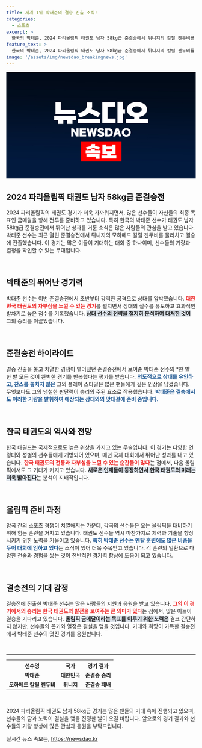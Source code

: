 ```yaml
---
title: 세계 1위 박태준의 결승 진출 소식!
categories:
  - 스포츠
excerpt: >
  한국의 박태준, 2024 파리올림픽 태권도 남자 58kg급 준결승에서 튀니지의 칼릴 젠두비를 제압! 결승 진출의 기쁨을 만끽하며, 금메달의 꿈에 한 발 더 다가갔다.
feature_text: >
  한국의 박태준, 2024 파리올림픽 태권도 남자 58kg급 준결승에서 튀니지의 칼릴 젠두비를 제압! 결승 진출의 기쁨을 만끽하며, 금메달의 꿈에 한 발 더 다가갔다.
image: '/assets/img/newsdao_breakingnews.jpg'
---
```


<p><img src="/assets/img/newsdao_breakingnews.jpg" alt="bookingtag 속보" /></p>

<h2 data-ke-size="size26">2024 파리올림픽 태권도 남자 58kg급 준결승전</h2>

<p data-ke-size="size16">2024 파리올림픽의 태권도 경기가 더욱 가까워지면서, 많은 선수들이 자신들의 최종 목표인 금메달을 향해 전투를 준비하고 있습니다. 특히 한국의 박태준 선수가 태권도 남자 58kg급 준결승전에서 뛰어난 성과를 거둔 소식은 많은 사람들의 관심을 받고 있습니다. 박태준 선수는 최근 열린 준결승전에서 튀니지의 모하메드 칼릴 젠두비를 물리치고 결승에 진출했습니다. 이 경기는 많은 이들이 기대하는 대회 중 하나이며, 선수들의 기량과 열정을 확인할 수 있는 무대입니다.</p>

<p data-ke-size="size16">&nbsp;</p>

<h2 data-ke-size="size26">박태준의 뛰어난 경기력</h2>

<p data-ke-size="size16">박태준 선수는 이번 준결승전에서 초반부터 강력한 공격으로 상대를 압박했습니다. <b><span style="color: #ee2323;">대한민국 태권도의 자부심을 느낄 수 있는 경기</span></b>를 펼치면서 상대의 실수를 유도하고 효과적인 발차기로 높은 점수를 기록했습니다. <b><span style="background-color: #21538527;">상대 선수의 전략을 철저히 분석하여 대처한 것이</span></b> 그의 승리를 이끌었습니다.</p>

<p data-ke-size="size16">&nbsp;</p>

<h2 data-ke-size="size26">준결승전 하이라이트</h2>

<p data-ke-size="size16">결승 진출을 놓고 치열한 경쟁이 벌어졌던 준결승전에서 보여준 박태준 선수의 *한 발 한 발 모든 것이 완벽한 경기를 반복했다는 평가를 받습니다. <b><span style="color: #1a5490;">의도적으로 상대를 유인하고, 찬스를 놓치지 않은</span></b> 그의 플레이 스타일은 많은 팬들에게 깊은 인상을 남겼습니다. 무엇보다도 그의 냉철한 판단력이 승리의 주된 요소로 작용했습니다. <b><span style="color: #1a5490;">박태준은 결승에서도 이러한 기량을 발휘하여 예상되는 상대와의 맞대결에 준비 중입니다.</span></b></p>

<p data-ke-size="size16">&nbsp;</p>

<h2 data-ke-size="size26">한국 태권도의 역사와 전망</h2>

<p data-ke-size="size16">한국 태권드는 국제적으로도 높은 위상을 가지고 있는 무술입니다. 이 경기는 다양한 연령대와 성별의 선수들에게 개방되어 있으며, 매년 국제 대회에서 뛰어난 성과를 내고 있습니다. <b><span style="color: #ee2323;">한국 태권도의 전통과 자부심을 느낄 수 있는 순간들이 많다</span></b>는 점에서, 다음 올림픽에서도 그 기대가 커지고 있습니다. <b><span style="background-color: #21538527;">새로운 인재들이 등장하면서 한국 태권도의 미래는 더욱 밝아진다</span></b>는 분석이 지배적입니다.</p>

<p data-ke-size="size16">&nbsp;</p>

<h2 data-ke-size="size26">올림픽 준비 과정</h2>

<p data-ke-size="size16">양국 간의 스포츠 경쟁이 치열해지는 가운데, 각국의 선수들은 오는 올림픽을 대비하기 위해 힘든 훈련을 거치고 있습니다. 태권도 선수들 역시 마찬가지로 체력과 기술을 향상시키기 위한 노력을 기울이고 있습니다. <b><span style="color: #1a5490;">특히 박태준 선수는 멘탈 훈련에도 많은 비중을 두어 대회에 임하고 있다</span></b>는 소식이 있어 더욱 주목받고 있습니다. 각 훈련의 일환으로 다양한 전술과 경험을 쌓는 것이 전반적인 경기력 향상에 도움이 되고 있습니다.</p>

<p data-ke-size="size16">&nbsp;</p>

<h2 data-ke-size="size26">결승전의 기대 감정</h2>

<p data-ke-size="size16">결승전에 진출한 박태준 선수는 많은 사람들의 지원과 응원을 받고 있습니다. <b><span style="color: #ee2323;">그의 이 경기에서의 승리는 한국 태권도의 발전을 보여주는 큰 의미가 있다</span></b>는 점에서, 많은 이들이 결승을 기다리고 있습니다. <b><span style="background-color: #21538527;">올림픽 금메달이라는 목표를 이루기 위한 노력은</span></b> 결코 간단하지 않지만, 선수들의 끈기와 열정은 결실을 맺을 것입니다. 기대와 희망이 가득한 결승전에서 박태준 선수의 멋진 경기를 응원합니다.</p>

<p data-ke-size="size16">&nbsp;</p>

<hr />

<table style="width: 100%; border-collapse: collapse;">
  <tr>
    <th style="text-align: center;"><b>선수명</b></th>
    <th style="text-align: center;"><b>국가</b></th>
    <th style="text-align: center;"><b>경기 결과</b></th>
  </tr>
  <tr>
    <td style="text-align: center; height: 17px;"><b>박태준</b></td>
    <td style="text-align: center; height: 17px;"><b>대한민국</b></td>
    <td style="text-align: center; height: 17px;"><b>준결승 승리</b></td>
  </tr>
  <tr>
    <td style="text-align: center; height: 17px;"><b>모하메드 칼릴 젠두비</b></td>
    <td style="text-align: center; height: 17px;"><b>튀니지</b></td>
    <td style="text-align: center; height: 17px;"><b>준결승 패배</b></td>
  </tr>
</table>

<p data-ke-size="size16">&nbsp;</p>

<p data-ke-size="size16">2024 파리올림픽 태권도 남자 58kg급 경기는 많은 팬들의 기대 속에 진행되고 있으며, 선수들의 땀과 노력이 결실을 맺을 진정한 날이 오길 바랍니다. 앞으로의 경기 결과와 선수들의 기량 향상에 많은 관심과 응원을 부탁드립니다.</p>
실시간 뉴스 속보는, <a href="https://newsdao.kr" rel="dofollow">https://newsdao.kr</a>


